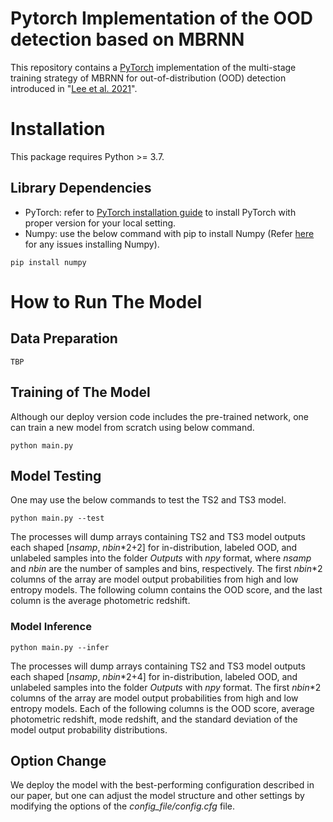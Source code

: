 # Pytorch Implementation of the OOD detection based on MBRNN
This repository contains a [PyTorch](https://pytorch.org/) implementation of the multi-stage training strategy of MBRNN for out-of-distribution (OOD) detection introduced in "[Lee et al. 2021]()".

# Installation
This package requires Python >= 3.7.

## Library Dependencies 
- PyTorch: refer to [PyTorch installation guide](https://pytorch.org/get-started/locally/) to install PyTorch with proper version for your local setting.
- Numpy: use the below command with pip to install Numpy (Refer [here](https://github.com/numpy/numpy) for any issues installing Numpy).
```
pip install numpy
```

# How to Run The Model

## Data Preparation
```
TBP
```

## Training of The Model
Although our deploy version code includes the pre-trained network, one can train a new model from scratch using below command.
```
python main.py
```

## Model Testing
One may use the below commands to test the TS2 and TS3 model.

```
python main.py --test
```

The processes will dump arrays containing TS2 and TS3 model outputs each shaped [*nsamp*, *nbin*\*2+2] for in-distribution, labeled OOD, and unlabeled samples into the folder *Outputs* with *npy* format, where *nsamp* and *nbin* are the number of samples and bins, respectively. The first *nbin*\*2 columns of the array are model output probabilities from high and low entropy models. The following column contains the OOD score, and the last column is the average photometric redshift.

### Model Inference

```
python main.py --infer
```

The processes will dump arrays containing TS2 and TS3 model outputs each shaped [*nsamp*, *nbin*\*2+4] for in-distribution, labeled OOD, and unlabeled samples into the folder *Outputs* with *npy* format. The first *nbin*\*2 columns of the array are model output probabilities from high and low entropy models. Each of the following columns is the OOD score, average photometric redshift, mode redshift, and the standard deviation of the model output probability distributions.

## Option Change
We deploy the model with the best-performing configuration described in our paper, but one can adjust the model structure and other settings by modifying the options of the *config_file/config.cfg* file.
